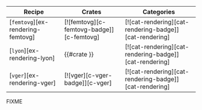 | Recipe | Crates | Categories |
|--------|--------|------------|
| [`femtovg`][ex-rendering-femtovg] | [![femtovg][c-femtovg-badge]][c-femtovg] | [![cat-rendering][cat-rendering-badge]][cat-rendering] |
| [`lyon`][ex-rendering-lyon] | {{#crate }} | [![cat-rendering][cat-rendering-badge]][cat-rendering] |
| [`vger`][ex-rendering-vger] | [![vger][c-vger-badge]][c-vger] | [![cat-rendering][cat-rendering-badge]][cat-rendering] |

<div class="hidden">
FIXME
</div>
